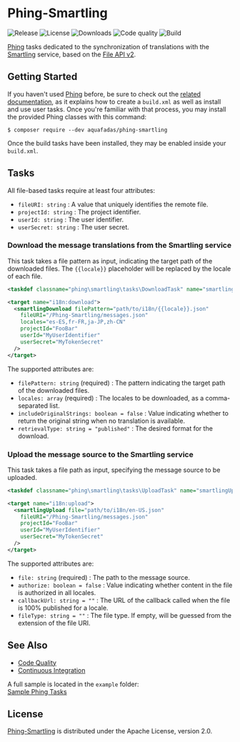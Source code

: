 # Phing-Smartling
![Release](https://img.shields.io/packagist/v/aquafadas/phing-smartling.svg) ![License](https://img.shields.io/packagist/l/aquafadas/phing-smartling.svg) ![Downloads](https://img.shields.io/packagist/dt/aquafadas/phing-smartling.svg) ![Code quality](https://img.shields.io/codacy/grade/ef57f4e6c9b7483ab9f38673ca503703.svg) ![Build](https://img.shields.io/travis/aquafadas-com/phing-smartling.svg)

[Phing](https://www.phing.info) tasks dedicated to the synchronization of translations with the [Smartling](https://www.smartling.com) service, based on the [File API v2](http://docs.smartling.com/pages/API/v2).

## Getting Started
If you haven't used [Phing](https://www.phing.info) before, be sure to check out the [related documentation](https://www.phing.info/docs/guide/stable), as it explains how to create a `build.xml` as well as install and use user tasks.
Once you're familiar with that process, you may install the provided Phing classes with this command:

```shell
$ composer require --dev aquafadas/phing-smartling
```

Once the build tasks have been installed, they may be enabled inside your `build.xml`.

## Tasks
All file-based tasks require at least four attributes:

- `fileURI: string` : A value that uniquely identifies the remote file.
- `projectId: string` : The project identifier.
- `userId: string` : The user identifier.
- `userSecret: string` : The user secret.

### Download the message translations from the Smartling service
This task takes a file pattern as input, indicating the target path of the downloaded files.
The `{{locale}}` placeholder will be replaced by the locale of each file.

```xml
<taskdef classname="phing\smartling\tasks\DownloadTask" name="smartlingDownload"/>

<target name="i18n:download">
  <smartlingDownload filePattern="path/to/i18n/{{locale}}.json"
    fileURI="/Phing-Smartling/messages.json"
    locales="es-ES,fr-FR,ja-JP,zh-CN"
    projectId="FooBar"
    userId="MyUserIdentifier"
    userSecret="MyTokenSecret"
  />
</target>
```

The supported attributes are:

- `filePattern: string` (required) : The pattern indicating the target path of the downloaded files.
- `locales: array` (required) : The locales to be downloaded, as a comma-separated list.
- `includeOriginalStrings: boolean = false` : Value indicating whether to return the original string when no translation is available.
- `retrievalType: string = "published"` : The desired format for the download.

### Upload the message source to the Smartling service
This task takes a file path as input, specifying the message source to be uploaded.

```xml
<taskdef classname="phing\smartling\tasks\UploadTask" name="smartlingUpload"/>

<target name="i18n:upload">
  <smartlingUpload file="path/to/i18n/en-US.json"
    fileURI="/Phing-Smartling/messages.json"
    projectId="FooBar"
    userId="MyUserIdentifier"
    userSecret="MyTokenSecret"
  />
</target>
```

The supported attributes are:

- `file: string` (required) : The path to the message source.
- `authorize: boolean = false` : Value indicating whether content in the file is authorized in all locales.
- `callbackUrl: string = ""` : The URL of the callback called when the file is 100% published for a locale.
- `fileType: string = ""` : The file type. If empty, will be guessed from the extension of the file URI.

## See Also
- [Code Quality](https://www.codacy.com/app/aquafadas/phing-smartling)
- [Continuous Integration](https://travis-ci.org/aquafadas-com/phing-smartling)

A full sample is located in the `example` folder:  
[Sample Phing Tasks](https://github.com/aquafadas-com/phing-smartling/blob/master/example/build.xml)

## License
[Phing-Smartling](https://packagist.org/packages/aquafadas/phing-smartling) is distributed under the Apache License, version 2.0.
